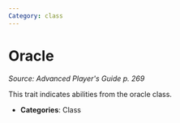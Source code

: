 ```yaml
---
Category: class
---
```

# Oracle  
*Source: Advanced Player's Guide p. 269*  

This trait indicates abilities from the oracle class.

- **Categories**: Class